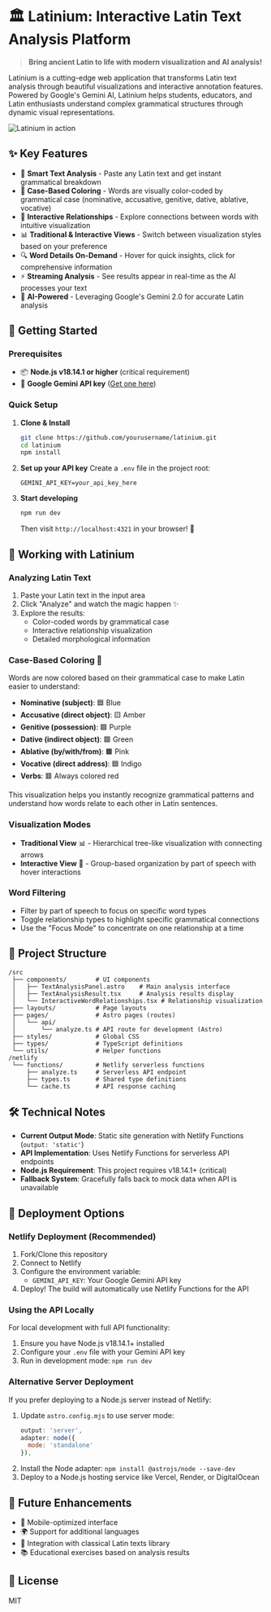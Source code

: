 # 🏛️ Latinium: Interactive Latin Text Analysis Platform

> **Bring ancient Latin to life with modern visualization and AI analysis!**

Latinium is a cutting-edge web application that transforms Latin text analysis through beautiful visualizations and interactive annotation features. Powered by Google's Gemini AI, Latinium helps students, educators, and Latin enthusiasts understand complex grammatical structures through dynamic visual representations.

![Latinium in action](https://latinium.rumiallbert.com/)

## ✨ Key Features

- 📝 **Smart Text Analysis** - Paste any Latin text and get instant grammatical breakdown
- 🎨 **Case-Based Coloring** - Words are visually color-coded by grammatical case (nominative, accusative, genitive, dative, ablative, vocative)
- 🔄 **Interactive Relationships** - Explore connections between words with intuitive visualization
- 📊 **Traditional & Interactive Views** - Switch between visualization styles based on your preference
- 🔍 **Word Details On-Demand** - Hover for quick insights, click for comprehensive information
- ⚡ **Streaming Analysis** - See results appear in real-time as the AI processes your text
- 🧠 **AI-Powered** - Leveraging Google's Gemini 2.0 for accurate Latin analysis

## 🚀 Getting Started

### Prerequisites

- 📦 **Node.js v18.14.1 or higher** (critical requirement)
- 🔑 **Google Gemini API key** ([Get one here](https://ai.google.dev/))

### Quick Setup

1. **Clone & Install**
   ```bash
   git clone https://github.com/yourusername/latinium.git
   cd latinium
   npm install
   ```

2. **Set up your API key**
   Create a `.env` file in the project root:
   ```
   GEMINI_API_KEY=your_api_key_here
   ```

3. **Start developing**
   ```bash
   npm run dev
   ```
   Then visit `http://localhost:4321` in your browser! 🎉

## 🔧 Working with Latinium

### Analyzing Latin Text

1. Paste your Latin text in the input area
2. Click "Analyze" and watch the magic happen ✨
3. Explore the results:
   - Color-coded words by grammatical case
   - Interactive relationship visualization
   - Detailed morphological information

### Case-Based Coloring 🎨

Words are now colored based on their grammatical case to make Latin easier to understand:

- **Nominative (subject)**: 🟦 Blue
- **Accusative (direct object)**: 🟨 Amber
- **Genitive (possession)**: 🟪 Purple
- **Dative (indirect object)**: 🟩 Green
- **Ablative (by/with/from)**: 🟫 Pink
- **Vocative (direct address)**: 🟦 Indigo
- **Verbs**: 🟥 Always colored red

This visualization helps you instantly recognize grammatical patterns and understand how words relate to each other in Latin sentences.

### Visualization Modes

- **Traditional View** 📊 - Hierarchical tree-like visualization with connecting arrows
- **Interactive View** 🔄 - Group-based organization by part of speech with hover interactions

### Word Filtering

- Filter by part of speech to focus on specific word types
- Toggle relationship types to highlight specific grammatical connections
- Use the "Focus Mode" to concentrate on one relationship at a time

## 📁 Project Structure

```
/src
 ├── components/        # UI components
 │   ├── TextAnalysisPanel.astro    # Main analysis interface
 │   ├── TextAnalysisResult.tsx     # Analysis results display
 │   └── InteractiveWordRelationships.tsx # Relationship visualization
 ├── layouts/           # Page layouts
 ├── pages/             # Astro pages (routes)
 │   └── api/
 │       └── analyze.ts # API route for development (Astro)
 ├── styles/            # Global CSS
 ├── types/             # TypeScript definitions
 └── utils/             # Helper functions
/netlify
 └── functions/         # Netlify serverless functions
     ├── analyze.ts     # Serverless API endpoint
     ├── types.ts       # Shared type definitions
     └── cache.ts       # API response caching
```

## 🛠️ Technical Notes

- **Current Output Mode**: Static site generation with Netlify Functions (`output: 'static'`)
- **API Implementation**: Uses Netlify Functions for serverless API endpoints
- **Node.js Requirement**: This project requires v18.14.1+ (critical)
- **Fallback System**: Gracefully falls back to mock data when API is unavailable

## 📝 Deployment Options

### Netlify Deployment (Recommended)

1. Fork/Clone this repository
2. Connect to Netlify
3. Configure the environment variable:
   - `GEMINI_API_KEY`: Your Google Gemini API key
4. Deploy! The build will automatically use Netlify Functions for the API

### Using the API Locally

For local development with full API functionality:

1. Ensure you have Node.js v18.14.1+ installed
2. Configure your `.env` file with your Gemini API key
3. Run in development mode: `npm run dev`

### Alternative Server Deployment

If you prefer deploying to a Node.js server instead of Netlify:

1. Update `astro.config.mjs` to use server mode:
   ```js
   output: 'server',
   adapter: node({
     mode: 'standalone'
   }),
   ```
2. Install the Node adapter: `npm install @astrojs/node --save-dev`
3. Deploy to a Node.js hosting service like Vercel, Render, or DigitalOcean

## 🔮 Future Enhancements

- 📱 Mobile-optimized interface
- 🌍 Support for additional languages
- 📖 Integration with classical Latin texts library
- 📚 Educational exercises based on analysis results

## 📜 License

MIT